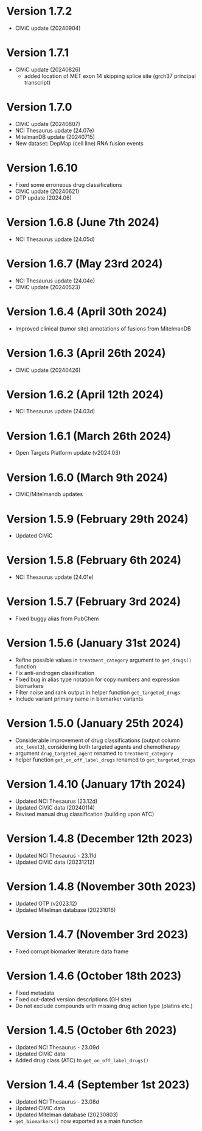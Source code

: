 # Version 1.7.2

* CIViC update (20240904)

# Version 1.7.1

* CIViC update (20240826)
  - added location of MET exon 14 skipping splice site (grch37 principal transcript)

# Version 1.7.0

* CIViC update (20240807)
* NCI Thesaurus update (24.07e)
* MitelmanDB update (20240715)
* New dataset: DepMap (cell line) RNA fusion events

# Version 1.6.10 

* Fixed some erroneous drug classifications
* CIViC update (20240621)
* OTP update (2024.06)

# Version 1.6.8 (June 7th 2024)

* NCI Thesaurus update (24.05d)

# Version 1.6.7 (May 23rd 2024)

* NCI Thesaurus update (24.04e)
* CIViC update (20240523)

# Version 1.6.4 (April 30th 2024)

* Improved clinical (tumor site) annotations of fusions from MitelmanDB

# Version 1.6.3 (April 26th 2024)

* CIViC update (20240426)

# Version 1.6.2 (April 12th 2024)

* NCI Thesaurus update (24.03d)

# Version 1.6.1 (March 26th 2024)

* Open Targets Platform update (v2024.03)

# Version 1.6.0 (March 9th 2024)

* CIViC/Mitelmandb updates

# Version 1.5.9 (February 29th 2024)

* Updated CIViC

# Version 1.5.8 (February 6th 2024)

* NCI Thesaurus update (24.01e)

# Version 1.5.7 (February 3rd 2024)

* Fixed buggy alias from PubChem

# Version 1.5.6 (January 31st 2024)

* Refine possible values in `treatment_category` argument to `get_drugs()` function
* Fix anti-androgen classification
* Fixed bug in alias type notation for copy numbers and expression biomarkers
* Filter noise and rank output in helper function `get_targeted_drugs`
* Include variant primary name in biomarker variants

# Version 1.5.0 (January 25th 2024)

* Considerable improvement of drug classifications (output column `atc_level3`),
considering both targeted agents and chemotherapy
* argument `drug_targeted_agent` renamed to `treatment_category`
* helper function `get_on_off_label_drugs` renamed to `get_targeted_drugs`

# Version 1.4.10 (January 17th 2024)

* Updated NCI Thesaurus (23.12d)
* Updated CIViC data (20240114)
* Revised manual drug classification (building upon ATC)

# Version 1.4.8 (December 12th 2023)

* Updated NCI Thesaurus - 23.11d
* Updated CIViC data (20231212)

# Version 1.4.8 (November 30th 2023)

* Updated OTP (v2023.12)
* Updated Mitelman database (20231016)

# Version 1.4.7 (November 3rd 2023)

* Fixed corrupt biomarker literature data frame

# Version 1.4.6 (October 18th 2023)

* Fixed metadata
* Fixed out-dated version descriptions (GH site)
* Do not exclude compounds with missing drug action type (platins etc.)

# Version 1.4.5 (October 6th 2023)

* Updated NCI Thesaurus - 23.09d
* Updated CIViC data
* Added drug class (ATC) to `get_on_off_label_drugs()`

# Version 1.4.4 (September 1st 2023)

* Updated NCI Thesaurus - 23.08d
* Updated CIViC data
* Updated Mitelman database (20230803)
* `get_biomarkers()` now exported as a main function



